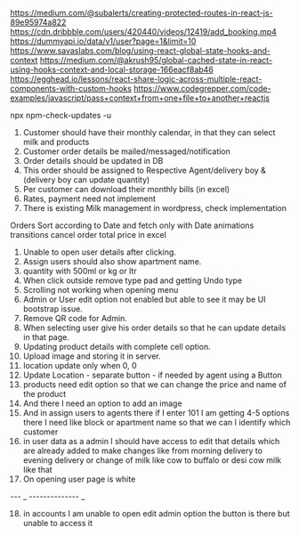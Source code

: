 <!-- add email login validation and phone number validation -->

https://medium.com/@subalerts/creating-protected-routes-in-react-js-89e95974a822
https://cdn.dribbble.com/users/420440/videos/12419/add_booking.mp4
https://dummyapi.io/data/v1/user?page=1&limit=10
https://www.savaslabs.com/blog/using-react-global-state-hooks-and-context
https://medium.com/@akrush95/global-cached-state-in-react-using-hooks-context-and-local-storage-166eacf8ab46
https://egghead.io/lessons/react-share-logic-across-multiple-react-components-with-custom-hooks
https://www.codegrepper.com/code-examples/javascript/pass+context+from+one+file+to+another+reactjs

npx npm-check-updates -u

1. Customer should have their monthly calendar, in that they can select milk and products
2. Customer order details be mailed/messaged/notification
3. Order details should be updated in DB
4. This order should be assigned to Respective Agent/delivery boy & (delivery boy can update quantity)
5. Per customer can download their monthly bills (in excel)
6. Rates, payment need not implement
7. There is existing Milk management in wordpress, check implementation

Orders Sort according to Date and fetch only with Date
animations transitions
cancel order
total price in excel

1. Unable to open user details after clicking.
2. Assign users should also show apartment name.
3. quantity with 500ml or kg or ltr
4. When click outside remove type pad and getting Undo type
5. Scrolling not working when opening menu
6. Admin or User edit option not enabled but able to see it may be UI bootstrap issue.
7. Remove QR code for Admin.
8. When selecting user give his order details so that he can update details in that page.
9. Updating product details with complete cell option.
10. Upload image and storing it in server.
11. location update only when 0, 0
12. Update Location - separate button - if needed by agent using a Button
13. products need edit option so that we can change the price and name of the product
14. And there I need an option to add an image
15. And in assign users to agents there if I enter 101 I am getting 4-5 options there I need like block or apartment name so that we can I identify which customer
16. in user data as a admin I should have access to edit that details which are already added to make changes like from morning delivery to evening delivery or change of milk like cow to buffalo or desi cow milk like that
17. On opening user page is white

--- _ -------------- _

18. in accounts I am unable to open edit admin option the button is there but unable to access it
